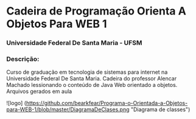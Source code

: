 # Cadeira de Programação Orienta A Objetos Para WEB 1
### Universidade Federal De Santa Maria - UFSM

### Descrição: 
Curso de graduação em tecnologia de sistemas para internet na Universidade Federal De Santa Maria. 
Cadeira do professor Alencar Machado lessionando o conteúdo de Java Web orientado a objetos.
Arquivos gerados em aula

![logo] (https://github.com/bearkfear/Programa-o-Orientada-a-Objetos-para-WEB-1/blob/master/DiagramaDeClases.png "Diagrama de classes")

